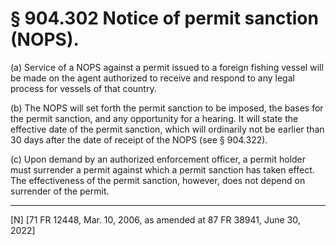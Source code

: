 # § 904.302   Notice of permit sanction (NOPS).

(a) Service of a NOPS against a permit issued to a foreign fishing vessel will be made on the agent authorized to receive and respond to any legal process for vessels of that country.


(b) The NOPS will set forth the permit sanction to be imposed, the bases for the permit sanction, and any opportunity for a hearing. It will state the effective date of the permit sanction, which will ordinarily not be earlier than 30 days after the date of receipt of the NOPS (see § 904.322). 


(c) Upon demand by an authorized enforcement officer, a permit holder must surrender a permit against which a permit sanction has taken effect. The effectiveness of the permit sanction, however, does not depend on surrender of the permit. 



---

[N] [71 FR 12448, Mar. 10, 2006, as amended at 87 FR 38941, June 30, 2022]




